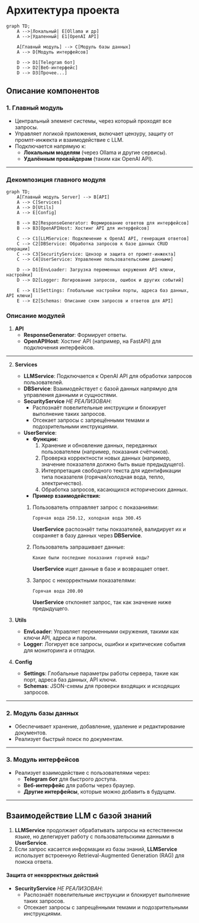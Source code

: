 # Архитектура проекта

```mermaid
graph TD;   
    A -->|Локальный| E[Ollama и др]  
    A -->|Удаленный| E1[OpenAI API]  

    A[Главный модуль] --> C[Модуль базы данных]  
    A --> D[Модуль интерфейсов]  
    
    D --> D1[Telegram бот]  
    D --> D2[Веб-интерфейс]  
    D --> D3[Прочее...]  

```



## Описание компонентов


### 1. **Главный модуль**  
   - Центральный элемент системы, через который проходят все запросы.  
   - Управляет логикой приложения, включает цензуру, защиту от промпт-инжекта и взаимодействие с LLM.  
   - Подключается напрямую к:  
     - **Локальным моделям** (через Ollama и другие сервисы).  
     - **Удалённым провайдерам** (таким как OpenAI API).  
---

### **Декомпозиция главного модуля**

```mermaid  
graph TD;  
    A[Главный модуль Server] --> B[API]  
    A --> C[Services]  
    A --> D[Utils]  
    A --> E[Config]  
    
    B --> B2[ResponseGenerator: Формирование ответов для интерфейсов]  
    B --> B3[OpenAPIHost: Хостинг API для интерфейсов]  

    C --> C1[LLMService: Подключение к OpenAI API, генерация ответов]  
    C --> C2[DBService: Обработка запросов к базе данных CRUD операции]  
    C --> C3[SecurityService: Цензор и защита от промпт-инжекта]  
    C --> C4[UserService: Управление пользовательскими данными]  

    D --> D1[EnvLoader: Загрузка переменных окружения API ключи, настройки]  
    D --> D2[Logger: Логирование запросов, ошибок и других событий]  

    E --> E1[Settings: Глобальные настройки порты, адреса баз данных, API ключи]  
    E --> E2[Schemas: Описание схем запросов и ответов для API]
```



### Описание модулей  

1. **API**  
   - **ResponseGenerator**: Формирует ответы.  
   - **OpenAPIHost**: Хостинг API (например, на FastAPI) для подключения интерфейсов.  
---
2. **Services**  
   - **LLMService**: Подключается к OpenAI API для обработки запросов пользователей.  
   - **DBService**: Взаимодействует с базой данных напрямую для управления данными и сущностями.  
   - **SecurityService** _НЕ РЕАЛИЗОВАН_:  
      - Распознаёт повелительные инструкции и блокирует выполнение таких запросов.  
      - Отсекает запросы с запрещёнными темами и подозрительными инструкциями.   
    - **UserService**:
      - **Функции:**  
        1. Хранение и обновление данных, переданных пользователем (например, показания счётчиков).  
        2. Проверка корректности новых данных (например, значение показателя должно быть выше предыдущего).  
        3. Интерпретация свободного текста для идентификации типа показателя (горячая/холодная вода, тепло, электричество).  
        4. Обработка запросов, касающихся исторических данных.  
      - **Пример взаимодействия:**  
       1. Пользователь отправляет запрос с показаниями:  
          ```
          Горячая вода 250.12, холодная вода 300.45  
          ```
          **UserService** распознаёт типы показателей, валидирует их и сохраняет в базу данных через **DBService**.  

       2. Пользователь запрашивает данные:  
          ```
          Какие были последние показания горячей воды?  
          ```
          **UserService** ищет данные в базе и возвращает ответ.  

       3. Запрос с некорректными показателями:  
          ```
          Горячая вода 200.00  
          ```
          **UserService** отклоняет запрос, так как значение ниже предыдущего.  

3. **Utils**  
   - **EnvLoader**: Управляет переменными окружения, такими как ключи API, адреса и пароли.  
   - **Logger**: Логирует все запросы, ошибки и критические события для мониторинга и отладки.  

4. **Config**  
   - **Settings**: Глобальные параметры работы сервера, такие как порт, адреса баз данных, API ключи.  
   - **Schemas**: JSON-схемы для проверки входящих и исходящих запросов.  

---


### 2. **Модуль базы данных**  
   - Обеспечивает хранение, добавление, удаление и редактирование документов.  
   - Реализует быстрый поиск по документам.  
---
### 3. **Модуль интерфейсов**  
   - Реализует взаимодействие с пользователями через:  
     - **Telegram бот** для быстрого доступа.  
     - **Веб-интерфейс** для работы через браузер.  
     - **Другие интерфейсы**, которые можно добавить в будущем.  
  
---


## Взаимодействие LLM с базой знаний  

   1. **LLMService** продолжает обрабатывать запросы на естественном языке, но делегирует работу с пользовательскими данными в **UserService**.  
   2. Если запрос касается информации из базы знаний, **LLMService** использует встроенную Retrieval-Augmented Generation (RAG) для поиска ответа.  

#### Защита от некорректных действий  

- **SecurityService** _НЕ РЕАЛИЗОВАН_:  
  - Распознаёт повелительные инструкции и блокирует выполнение таких запросов.  
  - Отсекает запросы с запрещёнными темами и подозрительными инструкциями.  